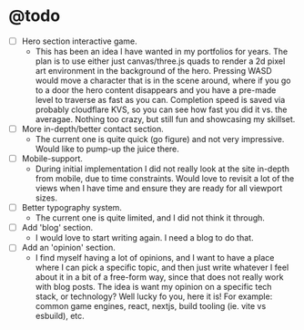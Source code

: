 # @todo

- [ ] Hero section interactive game.
  - This has been an idea I have wanted in my portfolios for years. The plan is to use either just canvas/three.js quads to render a 2d pixel art environment in the background of the hero. Pressing WASD would move a character that is in the scene around, where if you go to a door the hero content disappears and you have a pre-made level to traverse as fast as you can. Completion speed is saved via probably cloudflare KVS, so you can see how fast you did it vs. the averagae. Nothing too crazy, but still fun and showcasing my skillset.
- [ ] More in-depth/better contact section.
  - The current one is quite quick (go figure) and not very impressive. Would like to pump-up the juice there.
- [ ] Mobile-support.
  - During initial implementation I did not really look at the site in-depth from mobile, due to time constraints. Would love to revisit a lot of the views when I have time and ensure they are ready for all viewport sizes.
- [ ] Better typography system.
  - The current one is quite limited, and I did not think it through.
- [ ] Add 'blog' section.
  - I would love to start writing again. I need a blog to do that.
- [ ] Add an 'opinion' section.
  - I find myself having a lot of opinions, and I want to have a place where I can pick a specific topic, and then just write whatever I feel about it in a bit of a free-form way, since that does not really work with blog posts. The idea is want my opinion on a specific tech stack, or technology? Well lucky fo you, here it is! For example: common game engines, react, nextjs, build tooling (ie. vite vs esbuild), etc. 
